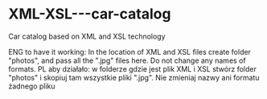 # XML-XSL---car-catalog
Car catalog based on XML and XSL technology

ENG
to have it working: In the location of XML and XSL files create folder "photos", and pass all the ".jpg" files here.  Do not change any names of formats.
PL
aby działało: w folderze gdzie jest plik XML i XSL stwórz folder "photos" i skopiuj tam wszystkie pliki ".jpg". Nie zmieniaj nazwy ani formatu żadnego pliku
